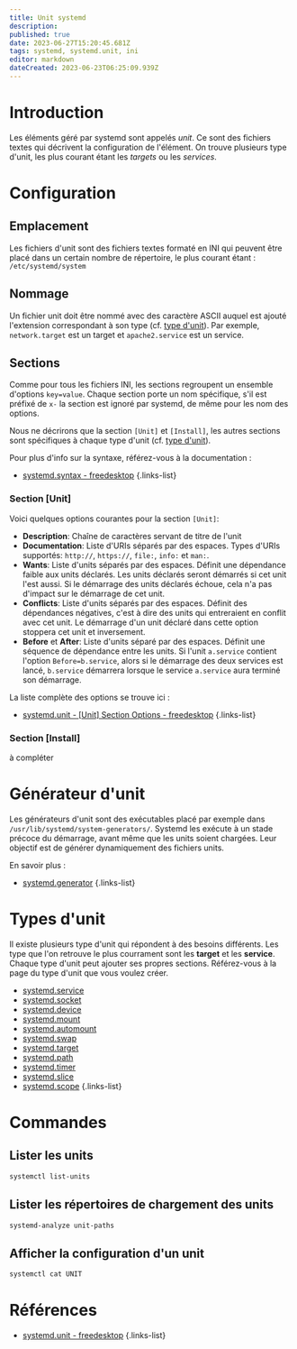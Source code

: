 ```yaml
---
title: Unit systemd
description: 
published: true
date: 2023-06-27T15:20:45.681Z
tags: systemd, systemd.unit, ini
editor: markdown
dateCreated: 2023-06-23T06:25:09.939Z
---
```


# Introduction
Les éléments géré par systemd sont appelés *unit*. Ce sont des fichiers textes qui décrivent la configuration de l'élément. On trouve plusieurs type d'unit, les plus courant étant les *targets* ou les *services*.

# Configuration
## Emplacement
Les fichiers d'unit sont des fichiers textes formaté en INI qui peuvent être placé dans un certain nombre de répertoire, le plus courant étant : `/etc/systemd/system`

## Nommage
Un fichier unit doit être nommé avec des caractère ASCII auquel est ajouté l'extension correspondant à son type (cf. [type d'unit](/systemd/unit#types-dunit)). Par exemple, `network.target` est un target et `apache2.service` est un service.

## Sections
Comme pour tous les fichiers INI, les sections regroupent un ensemble d'options `key=value`. Chaque section porte un nom spécifique, s'il est préfixé de `x-` la section est ignoré par systemd, de même pour les nom des options.

Nous ne décrirons que la section `[Unit]` et `[Install]`, les autres sections sont spécifiques à chaque type d'unit (cf. [type d'unit](/systemd/unit#types-dunit)).

Pour plus d'info sur la syntaxe, référez-vous à la documentation : 
- [systemd.syntax - freedesktop](https://www.freedesktop.org/software/systemd/man/systemd.syntax.html#)
{.links-list}

### Section [Unit]
Voici quelques  options courantes pour la section `[Unit]`:
- **Description**: Chaîne de caractères servant de titre de l'unit
- **Documentation**: Liste d'URIs séparés par des espaces. Types d'URIs supportés: `http://`, `https://`, `file:`, `info:` et `man:`.
- **Wants**: Liste d'units séparés par des espaces. Définit une dépendance faible aux units déclarés. Les units déclarés seront démarrés si cet unit l'est aussi. Si le démarrage des units déclarés échoue, cela n'a pas d'impact sur le démarrage de cet unit.
- **Conflicts**: Liste d'units séparés par des espaces. Définit des dépendances négatives, c'est à dire des units qui entreraient en conflit avec cet unit. Le démarrage d'un unit déclaré dans cette option stoppera cet unit et inversement. 
- **Before** et **After**: Liste d'units séparé par des espaces. Définit une séquence de dépendance entre les units. Si l'unit `a.service` contient l'option `Before=b.service`, alors si le démarrage des deux services est lancé, `b.service` démarrera lorsque le service `a.service` aura terminé son démarrage. 

La liste complète des options se trouve ici :
- [systemd.unit - [Unit] Section Options - freedesktop](https://www.freedesktop.org/software/systemd/man/systemd.unit.html#%5BUnit%5D%20Section%20Options)
{.links-list}

### Section [Install]
à compléter


# Générateur d'unit
Les générateurs d'unit sont des exécutables placé par exemple dans `/usr/lib/systemd/system-generators/`. Systemd les exécute à un stade précoce du démarrage, avant même que les units soient chargées. Leur objectif est de générer dynamiquement des fichiers units.

En savoir plus :
- [systemd.generator](/systemd/unit/generator)
{.links-list}

# Types d'unit
Il existe plusieurs type d'unit qui répondent à des besoins différents. Les type que l'on retrouve le plus courrament sont les **target** et les **service**. Chaque type d'unit peut ajouter ses propres sections. Référez-vous à la page du type d'unit que vous voulez créer.

- [systemd.service](/systemd/unit/service)
- [systemd.socket](/systemd/unit/socket)
- [systemd.device](/systemd/unit/device)
- [systemd.mount](/systemd/unit/mount)
- [systemd.automount](/systemd/unit/automount)
- [systemd.swap](/systemd/unit/swap)
- [systemd.target](/systemd/unit/target)
- [systemd.path](/systemd/unit/path)
- [systemd.timer](/systemd/unit/timer)
- [systemd.slice](/systemd/unit/slice)
- [systemd.scope](/systemd/unit/scope)
{.links-list}

# Commandes
## Lister les units
```bash
systemctl list-units
```

## Lister les répertoires de chargement des units
```bash
systemd-analyze unit-paths
```

## Afficher la configuration d'un unit
```bash
systemctl cat UNIT
```

# Références
- [systemd.unit - freedesktop](https://www.freedesktop.org/software/systemd/man/systemd.unit.html)
{.links-list}